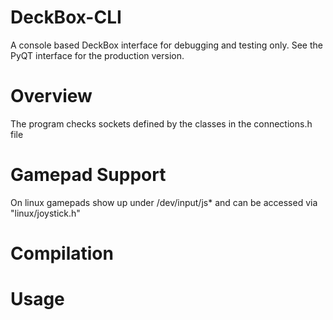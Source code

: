 # DeckBox-CLI

A console based DeckBox interface for debugging and testing only. See the PyQT interface for the production version.

# Overview
The program checks sockets defined by the classes in the connections.h file

# Gamepad Support
On linux gamepads show up under /dev/input/js* and can be accessed via "linux/joystick.h"


# Compilation

# Usage
